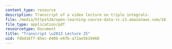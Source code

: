 ```yaml
---
content_type: resource
description: Transcript of a video lecture on triple integrals.
file: /media/https%3A/open-learning-course-data-rc.s3.amazonaws.com/18-02-multivariable-calculus-fall-2007/fdbd16ff85ec840be6fba72ae5b19468_18_022007L25.pdf
file_type: application/pdf
resourcetype: Document
title: "Transcript \u2013 Lecture 25"
uid: fdbd16ff-85ec-840b-e6fb-a72ae5b19468
---
```

